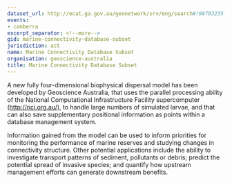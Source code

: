 ```yaml
---
dataset_url: http://ecat.ga.gov.au/geonetwork/srv/eng/search#!98f93235-e053-4dd5-b7df-8c1a2c0be461
events:
- canberra
excerpt_separator: <!--more-->
gid: marine-connectivity-database-subset
jurisdiction: act
name: Marine Connectivity Database Subset
organisation: geoscience-australia
title: Marine Connectivity Database Subset
---
```


A new fully four-dimensional biophysical dispersal model has been developed by Geoscience Australia, that uses the parallel processing ability of the National Computational Infrastructure Facility supercomputer (http://nci.org.au/), to handle large numbers of simulated larvae, and that can also save supplementary positional information as points within a database management system.

<!--more-->

Information gained from the model can be used to inform priorities for monitoring the performance of marine reserves and studying changes in connectivity structure. Other potential applications include the ability to investigate transport patterns of sediment, pollutants or debris; predict the potential spread of invasive species; and quantify how upstream management efforts can generate downstream benefits.